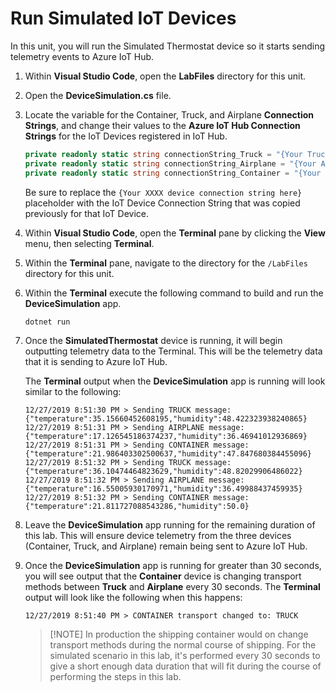 # Run Simulated IoT Devices

In this unit, you will run the Simulated Thermostat device so it starts sending telemetry events to Azure IoT Hub.

1. Within **Visual Studio Code**, open the **LabFiles** directory for this unit.

1. Open the **DeviceSimulation.cs** file.

1. Locate the variable for the Container, Truck, and Airplane **Connection Strings**, and change their values to the **Azure IoT Hub Connection Strings** for the IoT Devices registered in IoT Hub.

    ```csharp
    private readonly static string connectionString_Truck = "{Your Truck device connection string here}";
    private readonly static string connectionString_Airplane = "{Your Airplane device connection string here}";
    private readonly static string connectionString_Container = "{Your Container device connection string here}";
    ```

    Be sure to replace the `{Your XXXX device connection string here}` placeholder with the IoT Device Connection String that was copied previously for that IoT Device.

1. Within **Visual Studio Code**, open the **Terminal** pane by clicking the **View** menu, then selecting **Terminal**.

1. Within the **Terminal** pane, navigate to the directory for the `/LabFiles` directory for this unit.

1. Within the **Terminal** execute the following command to build and run the **DeviceSimulation** app.

    ```cmd/sh
    dotnet run
    ```

1. Once the **SimulatedThermostat** device is running, it will begin outputting telemetry data to the Terminal. This will be the telemetry data that it is sending to Azure IoT Hub.

    The **Terminal** output when the **DeviceSimulation** app is running will look similar to the following:

    ```text
    12/27/2019 8:51:30 PM > Sending TRUCK message: {"temperature":35.15660452608195,"humidity":48.422323938240865}
    12/27/2019 8:51:31 PM > Sending AIRPLANE message: {"temperature":17.126545186374237,"humidity":36.46941012936869}
    12/27/2019 8:51:31 PM > Sending CONTAINER message: {"temperature":21.986403302500637,"humidity":47.847680384455096}
    12/27/2019 8:51:32 PM > Sending TRUCK message: {"temperature":36.10474464823629,"humidity":48.82029906486022}
    12/27/2019 8:51:32 PM > Sending AIRPLANE message: {"temperature":16.55005930170971,"humidity":36.49988437459935}
    12/27/2019 8:51:32 PM > Sending CONTAINER message: {"temperature":21.811727088543286,"humidity":50.0}
    ```

1. Leave the **DeviceSimulation** app running for the remaining duration of this lab. This will ensure device telemetry from the three devices (Container, Truck, and Airplane) remain being sent to Azure IoT Hub.

1. Once the **DeviceSimulation** app is running for greater than 30 seconds, you will see output that the **Container** device is changing transport methods between **Truck** and **Airplane** every 30 seconds. The **Terminal** output will look like the following when this happens:

    ```text
    12/27/2019 8:51:40 PM > CONTAINER transport changed to: TRUCK
    ```

    > [!NOTE] In production the shipping container would on change transport methods during the normal course of shipping. For the simulated scenario in this lab, it's performed every 30 seconds to give a short enough data duration that will fit during the course of performing the steps in this lab.
